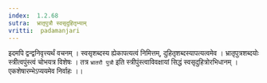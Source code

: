```yaml
---
index:  1.2.68
sutra:  भ्रातृपुत्रौ स्वसृदुहितृभ्याम्
vritti:  padamanjari
---
```


इदमपि द्वन्द्वनिवृत्त्यर्थं वचनम् । स्वसृशब्दस्य ह्येकापत्यत्वं निमित्तम्, दुहितृशब्दस्यापत्यत्वमेव । भ्रातृपुत्रशब्दयोः स्त्रीत्वपुंस्त्वं चोभयत्र विशेषः । तत्र `भ्रातरौ पुत्रौ` इति स्त्रीपुंस्त्वाविवक्षायां सिद्धं स्वसृदुहित्रोरभिधानम् । एकशेषारम्भेऽप्ययमेव निर्वाहः ।।
